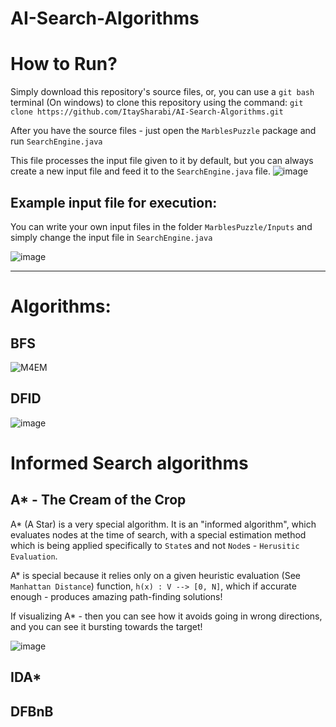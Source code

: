 # AI-Search-Algorithms


# How to Run?

Simply download this repository's source files,
or,
you can use a `git bash` terminal (On windows) to clone this repository using the command:
`git clone https://github.com/ItaySharabi/AI-Search-Algorithms.git`

After you have the source files - just open the `MarblesPuzzle` package
and run `SearchEngine.java`

This file processes the input file given to it by default, 
but you can always create a new input file and feed it to the `SearchEngine.java` file.
![image](https://user-images.githubusercontent.com/63110245/170684815-542fb58b-4ee8-4ffd-a2cf-5f59a1899079.png)

## Example input file for execution:
You can write your own input files in the folder `MarblesPuzzle/Inputs`
and simply change the input file in `SearchEngine.java`

![image](https://user-images.githubusercontent.com/63110245/170685225-03f7bf4e-71c2-406c-a217-f032546fd713.png)

___________________________________________________________________________________________________________________________________

# Algorithms:

## BFS
![M4EM](https://user-images.githubusercontent.com/63110245/170673102-d61df475-ea71-4ab5-ae4b-105725083743.gif)

## DFID
![image](https://user-images.githubusercontent.com/63110245/170671480-4e06acda-3657-404b-b051-e4e213369dea.png)

# Informed Search algorithms

## A* - The Cream of the Crop
A* (A Star) is a very special algorithm.
It is an "informed algorithm", which evaluates nodes at the time of search,
with a special estimation method which is being applied specifically to `State`s and not `Node`s - `Herusitic Evaluation`.

A* is special because it relies only on a given heuristic evaluation (See `Manhattan Distance`) function,
`h(x) : V --> [0, N]`, which if accurate enough - produces amazing path-finding solutions!

If visualizing A* - then you can see how it avoids going in wrong directions, and you can see it 
bursting towards the target!

![image](https://user-images.githubusercontent.com/63110245/170674478-1adca660-02c3-4b4a-b303-a3e27b810b2b.png)



## IDA*


## DFBnB

